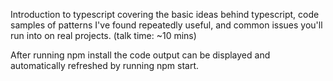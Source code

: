 Introduction to typescript covering the basic ideas behind typescript, code samples of patterns I've found repeatedly useful, and common issues you'll run into on real projects. (talk time: ~10 mins)

After running npm install the code output can be displayed and automatically refreshed by running npm start.

